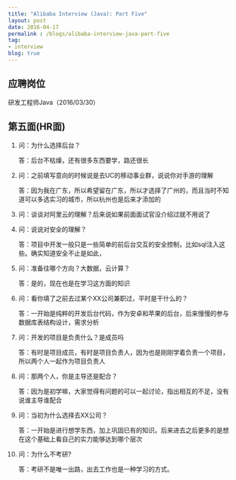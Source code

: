 ```yaml
---
title: "Alibaba Interview (Java): Part Five"
layout: post
date: 2016-04-17
permalink : /blogs/alibaba-interview-java-part-five
tag:
- interview
blog: true
---
```


## 应聘岗位

研发工程师Java（2016/03/30） 

## 第五面(HR面)

1. 问：为什么选择后台？

   答：后台不枯燥，还有很多东西要学，路还很长

2. 问：之前填写意向的时候说是去UC的移动事业群，说说你对手游的理解

   答：因为我在广东，所以希望留在广东，所以才选择了广州的，而且当时不知道可以多选实习的城市，所以杭州也是后来才添加的

3. 问：谈谈对阿里云的理解？后来说如果前面面试官没介绍过就不用说了

4. 问：说说对安全的理解？

   答：项目中开发一般只是一些简单的前后台交互的安全控制，比如sql注入这些。确实知道安全不止是如此，

5. 问：准备往哪个方向？大数据，云计算？

   答：是的，现在也是在学习这方面的知识

6. 问：看你填了之前去过某个XX公司兼职过，平时是干什么的？

   答：一开始是纯粹的开发后台代码，作为安卓和苹果的后台，后来慢慢的参与数据库表结构设计，需求分析

7. 问：开发的项目是负责什么？是成员吗

   答：有时是项目成员，有时是项目负责人，因为也是刚刚学着负责一个项目，所以两个人一起作为项目负责人

8. 问：那两个人，你是主导还是配合？

   答：因为是初学嘛，大家觉得有问题的可以一起讨论，指出相互的不足，没有说谁主导谁配合

9. 问：当初为什么选择去XX公司？

   答：一开始是进行想学东西，加上巩固已有的知识。后来进去之后更多的是想在这个基础上看自己的实力能够达到哪个层次

10. 问：为什么不考研?

    答：考研不是唯一出路，出去工作也是一种学习的方式。





